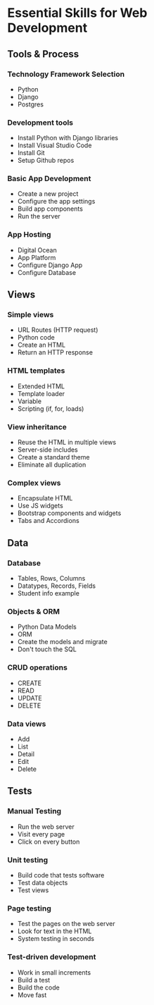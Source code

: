 # Essential Skills for Web Development


## Tools & Process

### Technology Framework Selection
* Python
* Django
* Postgres

### Development tools
* Install Python with Django libraries
* Install Visual Studio Code
* Install Git 
* Setup Github repos

### Basic App Development
* Create a new project
* Configure the app settings
* Build app components
* Run the server

### App Hosting
* Digital Ocean
* App Platform
* Configure Django App
* Configure Database


## Views

### Simple views
* URL Routes (HTTP request)
* Python code
* Create an HTML 
* Return an HTTP response

### HTML templates
* Extended HTML
* Template loader
* Variable
* Scripting (if, for, loads)

### View inheritance
* Reuse the HTML in multiple views
* Server-side includes
* Create a standard theme
* Eliminate all duplication

### Complex views
* Encapsulate HTML
* Use JS widgets
* Bootstrap components and widgets
* Tabs and Accordions


## Data

### Database
* Tables, Rows, Columns
* Datatypes, Records, Fields
* Student info example

### Objects & ORM
* Python Data Models
* ORM
* Create the models and migrate
* Don't touch the SQL

### CRUD operations
* CREATE
* READ
* UPDATE
* DELETE

### Data views
* Add
* List
* Detail
* Edit
* Delete


## Tests

### Manual Testing
* Run the web server
* Visit every page
* Click on every button

### Unit testing
* Build code that tests software
* Test data objects
* Test views

### Page testing
* Test the pages on the web server
* Look for text in the HTML
* System testing in seconds

### Test-driven development
* Work in small increments
* Build a test
* Build the code
* Move fast


